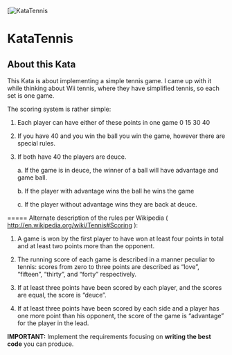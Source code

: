 [![KataTennis](https://static.vecteezy.com/ti/vecteur-libre/t1/7744546-balles-de-tennis-et-raquette-sports-fitness-vecteur-conception-raquette-croisee-logo-silhouette-noire-est-isole-sur-fond-blanc-vectoriel.jpg)

# KataTennis

## About this Kata

This Kata is about implementing a simple tennis game. I came up with it while thinking about Wii tennis, where they have simplified tennis, so each set is one game.

The scoring system is rather simple:

1. Each player can have either of these points in one game 0 15 30 40

2. If you have 40 and you win the ball you win the game, however there are special rules.

3. If both have 40 the players are deuce. 
  
    a. If the game is in deuce, the winner of a ball will have advantage and game ball. 
  
    b. If the player with advantage wins the ball he wins the game 
  
    c. If the player without advantage wins they are back at deuce.

===== Alternate description of the rules per Wikipedia ( http://en.wikipedia.org/wiki/Tennis#Scoring ):

1. A game is won by the first player to have won at least four points in total and at least two points more than the opponent.

2. The running score of each game is described in a manner peculiar to tennis: scores from zero to three points are described as “love”, “fifteen”, “thirty”, and “forty” respectively.

3. If at least three points have been scored by each player, and the scores are equal, the score is “deuce”.

4. If at least three points have been scored by each side and a player has one more point than his opponent, the score of the game is “advantage” for the player in the lead.

**IMPORTANT:**  Implement the requirements focusing on **writing the best code** you can produce.
